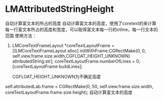 # LMAttributedStringHeight
自动计算富文本的所占的高度
自动计算富文本的高度，使用了coretext的来计算每一行富文本所占的高度和宽度，可以取得富文本每一行的ctline，每一行文本的范围
使用方法：
1.  LMCoreTextFrameLayout *coreTextLayoutFrame = [[LMCoreTextFrameLayout alloc] initWithFrame:CGRectMake(0, 0, self.view.frame.size.width,CGFLOAT_HEIGHT_UNKNOWN) attributedString:str];
    coreTextLayoutFrame.numberOfLines = 0;
    [coreTextLayoutFrame buildLines];
    
    CGFLOAT_HEIGHT_UNKNOWN为不确定高度
    
   self.attributedLab.frame = CGRectMake(0, 50, self.view.frame.size.width, coreTextLayoutFrame.frame.size.height);
   自动计算富文本的高度
